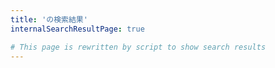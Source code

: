 ```yaml
---
title: 'の検索結果'
internalSearchResultPage: true

# This page is rewritten by script to show search results
---
```

